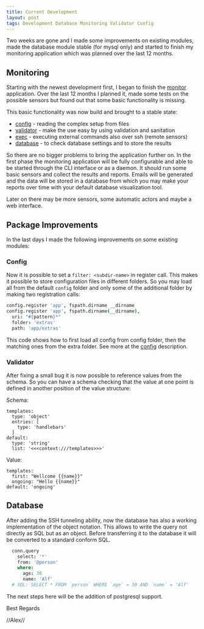 ```yaml
---
title: Current Development
layout: post
tags: Development Database Monitoring Validator Config
---
```


Two weeks are gone and I made some improvements on existing modules, made the
database module stable (for mysql only) and started to finish my monitoring
application which was planned over the last 12 months.

Monitoring
----------------------------------------------------------------
Starting with the newest development first, I began to finish the
[monitor](http://alinex.github.io/node-monitor/) application. Over the last 12 months
I planned it, made some tests on the possible sensors but found out that some basic
functionality is missing.

This basic functionality was now build and brought to a stable state:

- [config](http://alinex.github.io/node-config/) - reading the complex setup from files
- [validator](http://alinex.github.io/node-validator/) - make the use easy by using
  validation and sanitation
- [exec](http://alinex.github.io/node-exec/) - executing external commands also
  over ssh (remote sensors)
- [database](http://alinex.github.io/node-database/) - to check database settings
  and to store the results

So there are no bigger problems to bring the application further on. In the first
phase the monitoring application will be fully configurable and able to be started
through the CLI interface or as a daemon. It should run some basic sensors and collect
the results and reports. Emails will be generated and the data will be stored in
a database from which you may make your reports over time with your default
database visualization tool.

Later on there may be more sensors, some automatic actors and maybe a web interface.


Package Improvements
----------------------------------------------------------------

In the last days I made the following improvements on some existing modules:

### Config

Now it is possible to set a `filter: <subdir-name>` in register call. This makes
it possible to store configuration files in different folders. So you may load
all from the default `config` folder and only some of the additional folder by
making two registration calls:

``` coffee
config.register 'app', fspath.dirname __dirname
config.register 'app', fspath.dirname(__dirname),
  uri: "#{pattern}*"
  folder: 'extras'
  path: 'app/extras'
```

This code shows how to first load all config from config folder, then the matching
ones from the extra folder. See more at the [config](http://alinex.github.io/node-config/)
description.

### Validator

After fixing a small bug it is now possible to reference values from the schema.
So you can have a schema checking that the value at one point is defined in another
position of the value structure:

Schema:

``` text
templates:
  type: 'object'
  entries: [
    type: 'handlebars'
  ]
default:
  type: 'string'
  list: '<<<context:///templates>>>'
```

Value:

``` text
templates:
  first: "Wellcome {{name}}"
  ongoing: "Hello {{name}}"
default: 'ongoing'
```


Database
----------------------------------------------------------------

After adding the SSH tunneling ability, now the database has also a working
implementation of the object notation. This allows to write the query not directly
as SQL but as an object. Before transferring it to the database it will be converted
to a standard conform SQL.

``` coffee
  conn.query
    select: '*'
    from: '@person'
    where:
      age: 30
      name: 'Alf'
  # SQL: SELECT * FROM `person` WHERE `age` = 30 AND `name` = 'Alf'
```

The next steps here will be the addition of postgresql support.




Best Regards

//Alex//